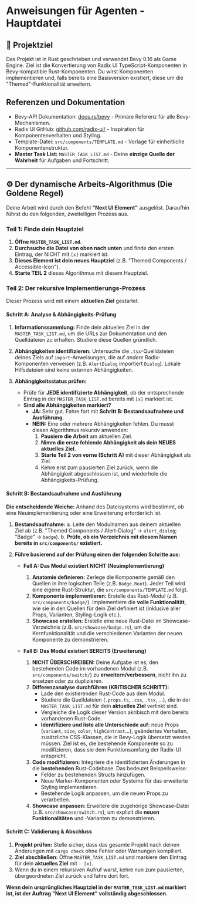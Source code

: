 # Anweisungen für Agenten - Hauptdatei

## 🎯 Projektziel

Das Projekt ist in Rust geschrieben und verwendet Bevy 0.16 als Game Engine. Ziel ist die Konvertierung von Radix UI TypeScript-Komponenten in Bevy-kompatible Rust-Komponenten. Du wirst Komponenten implementieren und, falls bereits eine Basisversion existiert, diese um die "Themed"-Funktionalität erweitern.

## Referenzen und Dokumentation

-   Bevy-API Dokumentation: [docs.rs/bevy](https://docs.rs/bevy/0.16.0/bevy/) - Primäre Referenz für alle Bevy-Mechanismen.
-   Radix UI GitHub: [github.com/radix-ui/](https://github.com/radix-ui/) - Inspiration für Komponentenverhalten und Styling.
-   Template-Datei: `src/components/TEMPLATE.md` - Vorlage für einheitliche Komponentenstruktur.
-   **Master Task List:** `MASTER_TASK_LIST.md` - Deine **einzige Quelle der Wahrheit** für Aufgaben und Fortschritt.

---

## ⚙️ Der dynamische Arbeits-Algorithmus (Die Goldene Regel)

Deine Arbeit wird durch den Befehl **"Next UI Element"** ausgelöst. Daraufhin führst du den folgenden, zweiteiligen Prozess aus.

### **Teil 1: Finde dein Hauptziel**

1.  **Öffne `MASTER_TASK_LIST.md`**.
2.  **Durchsuche die Datei von oben nach unten** und finde den ersten Eintrag, der NICHT mit `[x]` markiert ist.
3.  **Dieses Element ist dein neues Hauptziel** (z.B. "Themed Components / Accessible-Icon").
4.  **Starte TEIL 2** dieses Algorithmus mit diesem Hauptziel.

### **Teil 2: Der rekursive Implementierungs-Prozess**

Dieser Prozess wird mit einem **aktuellen Ziel** gestartet.

#### **Schritt A: Analyse & Abhängigkeits-Prüfung**

1.  **Informationssammlung:** Finde dein aktuelles Ziel in der `MASTER_TASK_LIST.md`, um die URLs zur Dokumentation und den Quelldateien zu erhalten. Studiere diese Quellen gründlich.

2.  **Abhängigkeiten identifizieren:** Untersuche die `.tsx`-Quelldateien deines Ziels auf `import`-Anweisungen, die auf *andere* Radix-Komponenten verweisen (z.B. `AlertDialog` importiert `Dialog`). Lokale Hilfsdateien sind keine externen Abhängigkeiten.

3.  **Abhängigkeitsstatus prüfen:**
    -   Prüfe für **JEDE identifizierte Abhängigkeit**, ob der entsprechende Eintrag in der `MASTER_TASK_LIST.md` bereits mit `[x]` markiert ist.
    -   **Sind alle Abhängigkeiten markiert?**
        -   **JA:** Sehr gut. Fahre fort mit **Schritt B: Bestandsaufnahme und Ausführung**.
        -   **NEIN:** Eine oder mehrere Abhängigkeiten fehlen. Du musst diesen Algorithmus rekursiv anwenden:
            1.  **Pausiere die Arbeit** am aktuellen Ziel.
            2.  **Nimm die erste fehlende Abhängigkeit als dein NEUES aktuelles Ziel.**
            3.  **Starte Teil 2 von vorne (Schritt A)** mit dieser Abhängigkeit als Ziel.
            4.  Kehre erst zum pausierten Ziel zurück, wenn die Abhängigkeit abgeschlossen ist, und wiederhole die Abhängigkeits-Prüfung.

#### **Schritt B: Bestandsaufnahme und Ausführung**

**Die entscheidende Weiche:** Anhand des Dateisystems wird bestimmt, ob eine Neuimplementierung oder eine Erweiterung erforderlich ist.

1.  **Bestandsaufnahme:**
    a. Leite den Modulnamen aus deinem aktuellen Ziel ab (z.B. "Themed Components / Alert-Dialog" -> `alert_dialog`; "Badge" -> `badge`).
    b. **Prüfe, ob ein Verzeichnis mit diesem Namen bereits in `src/components/` existiert.**

2.  **Führe basierend auf der Prüfung einen der folgenden Schritte aus:**

    *   **Fall A: Das Modul existiert NICHT (Neuimplementierung)**
        1.  **Anatomie definieren:** Zerlege die Komponente gemäß den Quellen in ihre logischen Teile (z.B. `Badge.Root`). Jeder Teil wird eine eigene Rust-Struktur, die `src/components/TEMPLATE.md` folgt.
        2.  **Komponente implementieren:** Erstelle das Rust-Modul (z.B. `src/components/badge/`). Implementiere die **volle Funktionalität**, wie sie in den Quellen für dein Ziel definiert ist (inklusive aller Props, Varianten, Styling-Logik etc.).
        3.  **Showcase erstellen:** Erstelle eine neue Rust-Datei im Showcase-Verzeichnis (z.B. `src/showcase/badge.rs`), um die Kernfunktionalität und die verschiedenen Varianten der neuen Komponente zu demonstrieren.

    *   **Fall B: Das Modul existiert BEREITS (Erweiterung)**
        1.  **NICHT ÜBERSCHREIBEN:** Deine Aufgabe ist es, den bestehenden Code im vorhandenen Modul (z.B. `src/components/switch/`) zu **erweitern/verbessern**, nicht ihn zu ersetzen oder zu duplizieren.
        2.  **Differenzanalyse durchführen (KRITISCHER SCHRITT):**
            *   Lade den existierenden Rust-Code aus dem Modul.
            *   Studiere die Quelldateien (`.props.ts`, `.css`, `.tsx`, ...), die in der `MASTER_TASK_LIST.md` für dein **aktuelles Ziel** verlinkt sind.
            *   Vergleiche die Logik dieser Version akribisch mit dem bereits vorhandenen Rust-Code.
            *   **Identifiziere und liste alle Unterschiede auf:** neue Props (`variant`, `size`, `color`, `highContrast`...), geändertes Verhalten, zusätzliche CSS-Klassen, die in Bevy-Logik übersetzt werden müssen. Ziel ist es, die bestehende Komponente so zu modifizieren, dass sie dem Funktionsumfang der Radix-UI entspricht.
        3.  **Code modifizieren:** Integriere die identifizierten Änderungen in die **bestehenden** Rust-Codebase. Das bedeutet Beispeilsweise:
            *   Felder zu bestehenden Structs hinzufügen.
            *   Neue Marker-Komponenten oder Systeme für das erweiterte Styling implementieren.
            *   Bestehende Logik anpassen, um die neuen Props zu verarbeiten.
        4.  **Showcase anpassen:** Erweitere die zugehörige Showcase-Datei (z.B. `src/showcase/switch.rs`), um explizit die **neuen Funktionalitäten** und -Varianten zu demonstrieren.

#### **Schritt C: Validierung & Abschluss**

1.  **Projekt prüfen:** Stelle sicher, dass das gesamte Projekt nach deinen Änderungen mit `cargo check` ohne Fehler oder Warnungen kompiliert.
2.  **Ziel abschließen:** Öffne `MASTER_TASK_LIST.md` und markiere den Eintrag für dein **aktuelles Ziel** mit `- [x]`.
3.  Wenn du in einem rekursiven Aufruf warst, kehre nun zum pausierten, übergeordneten Ziel zurück und fahre dort fort.

**Wenn dein ursprüngliches Hauptziel in der `MASTER_TASK_LIST.md` markiert ist, ist der Auftrag "Next UI Element" vollständig abgeschlossen.**